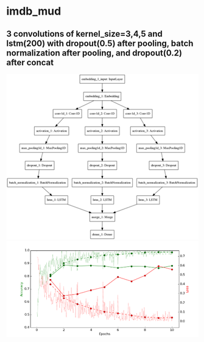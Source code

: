 # imdb_mud

## 3 convolutions of kernel_size=3,4,5 and lstm(200) with dropout(0.5) after pooling, batch normalization after pooling, and dropout(0.2) after concat

![diagram](https://github.com/ayenter/imdb_mud/blob/master/model_10/m10_diagram.png)
![graph](https://github.com/ayenter/imdb_mud/blob/master/model_10/m10_r1_e10_graph.png)